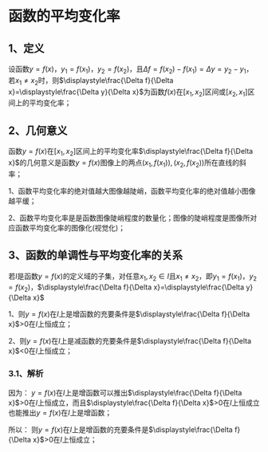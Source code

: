 # 函数的平均变化率
## 1、定义
设函数$y=f(x)，y_{1}=f(x_{1})，y_{2}=f(x_{2})$，且$\Delta f= f(x_{2})-f(x_{1})=\Delta y=y_{2}-y_{1}$，若$x_{1}\ne x_{2}$时，则$\displaystyle\frac{\Delta f}{\Delta x}=\displaystyle\frac{\Delta y}{\Delta x}$为函数$f(x)$在$[x_{1},x_{2}]$区间或$[x_{2},x_{1}]$区间上的平均变化率；

## 2、几何意义
函数$y=f(x)$在$[x_{1},x_{2}]$区间上的平均变化率$\displaystyle\frac{\Delta f}{\Delta x}$的几何意义是函数$y=f(x)$图像上的两点$(x_{1},f(x_{1})),(x_{2},f(x_{2}))$所在直线的斜率；

1、函数平均变化率的绝对值越大图像越陡峭，函数平均变化率的绝对值越小图像越平缓；

2、函数平均变化率是是函数图像陡峭程度的数量化；图像的陡峭程度是图像所对应函数平均变化率的图像化(视觉化)；

## 3、函数的单调性与平均变化率的关系
若$I$是函数$y=f(x)$的定义域的子集，对任意$x_{1},x_{2} \in I$且$x_{1}\ne x_{2}$，即$y_{1}=f(x_{1})，y_{2}=f(x_{2})$，$\displaystyle\frac{\Delta f}{\Delta x}=\displaystyle\frac{\Delta y}{\Delta x}$

1、则$y=f(x)$在$I$上是增函数的充要条件是$\displaystyle\frac{\Delta f}{\Delta x}$>0在$I$上恒成立；

2、则$y=f(x)$在$I$上是减函数的充要条件是$\displaystyle\frac{\Delta f}{\Delta x}$<0在$I$上恒成立；

### 3.1、解析
因为：
$y=f(x)$在$I$上是增函数可以推出$\displaystyle\frac{\Delta f}{\Delta x}$>0在$I$上恒成立，而且$\displaystyle\frac{\Delta f}{\Delta x}$>0在$I$上恒成立也能推出$y=f(x)$在$I$上是增函数；

所以：
则$y=f(x)$在$I$上是增函数的充要条件是$\displaystyle\frac{\Delta f}{\Delta x}$>0在$I$上恒成立；
